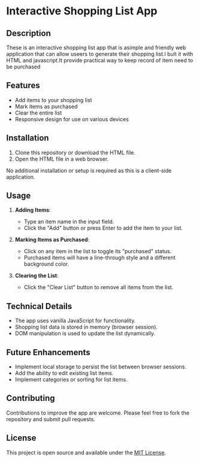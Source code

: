 # Interactive Shopping List App

## Description
These is an interactive shopping list app that is asimple and friendly web application that can allow useers to generate their shopping list.I bult it with HTML and javascript.It provide practical way to keep record of item need to be purchased



## Features

- Add items to your shopping list
- Mark items as purchased
- Clear the entire list
- Responsive design for use on various devices

## Installation

1. Clone this repository or download the HTML file.
2. Open the HTML file in a web browser.

No additional installation or setup is required as this is a client-side application.

## Usage

1. **Adding Items**: 
   - Type an item name in the input field.
   - Click the "Add" button or press Enter to add the item to your list.

2. **Marking Items as Purchased**: 
   - Click on any item in the list to toggle its "purchased" status.
   - Purchased items will have a line-through style and a different background color.

3. **Clearing the List**: 
   - Click the "Clear List" button to remove all items from the list.

## Technical Details

- The app uses vanilla JavaScript for functionality.
- Shopping list data is stored in memory (browser session).
- DOM manipulation is used to update the list dynamically.

## Future Enhancements

- Implement local storage to persist the list between browser sessions.
- Add the ability to edit existing list items.
- Implement categories or sorting for list items.

## Contributing

Contributions to improve the app are welcome. Please feel free to fork the repository and submit pull requests.

## License

This project is open source and available under the [MIT License](LICENSE).